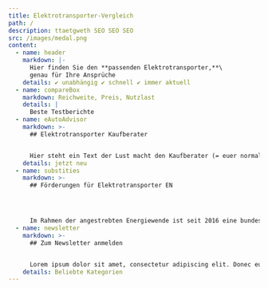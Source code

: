 ```yaml
---
title: Elektrotransporter-Vergleich
path: /
description: ttaetgweth SEO SEO SEO
src: /images/medal.png
content:
  - name: header
    markdown: |-
      Hier finden Sie den **passenden Elektrotransporter,**\
      genau für Ihre Ansprüche
    details: ✔ unabhängig ✔ schnell ✔ immer aktuell
  - name: compareBox
    markdown: Reichweite, Preis, Nutzlast
    details: |
      Beste Testberichte
  - name: eAutoAdvisor
    markdown: >-
      ## Elektrotransporter Kaufberater


      Hier steht ein Text der Lust macht den Kauf­ber­ater (= euer nor­maler Fun­nel) zu be­nutzen. Hier kön­nten so Dinge ste­hen wie: In weni­gen schrit­ten zum per­fek­ten E-Trans­porter für Ihre Ansprüche.
    details: jetzt neu
  - name: substities
    markdown: >-
      ## Förderungen für Elektrotransporter EN




      Im Rah­men der angestrebten En­ergiewende ist seit 2016 eine bun­desweite Förderung der Elek­tro­mo­bil­ität durch die so­ge­nan­nte “Umwelt­prämie” möglich, welche den Kauf rein elek­trischer Fahrzeuge fi­nanziell un­ter­stützt.
  - name: newsletter
    markdown: >-
      ## Zum Newsletter anmelden


      Lorem ipsum dolor sit amet, consectetur adipiscing elit. Donec euismod, nisi vel consectetur euismod, nisi nisl euismod nisi, vel consectetur nisi nisl euismod.bold
    details: Beliebte Kategorien
---
```

